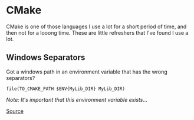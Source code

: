 # CMake

CMake is one of those languages I use a lot for a short period of time, and then not for a looong time. These are little refreshers that I've found I use a lot. 

## Windows Separators

Got a windows path in an environment variable that has the wrong separators?

`file(TO_CMAKE_PATH $ENV{MyLib_DIR} MyLib_DIR)`

_Note: It's important that this environment variable exists..._

[Source](https://stackoverflow.com/questions/28070810/cmake-generate-error-on-windows-as-it-uses-as-escape-seq)
